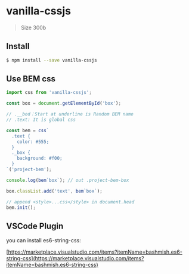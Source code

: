 # vanilla-cssjs

> Size 300b

## Install

```sh
$ npm install --save vanilla-cssjs
```

## Use BEM css

```js
import css from 'vanilla-cssjs';

const box = document.getElementById('box');

// .__bod：Start at underline is Random BEM name
// .text: It is global css

const bem = css`
  .text {
    color: #555;
  }
  ._box {
    background: #f00;
  }
`('project-bem');

console.log(bem`box`); // out .project-bem-box

box.classList.add('text', bem`box`);

// append <style>...css</style> in document.head
bem.init();
```

## VSCode Plugin

you can install es6-string-css:

[https://marketplace.visualstudio.com/items?itemName=bashmish.es6-string-css](https://marketplace.visualstudio.com/items?itemName=bashmish.es6-string-css)

